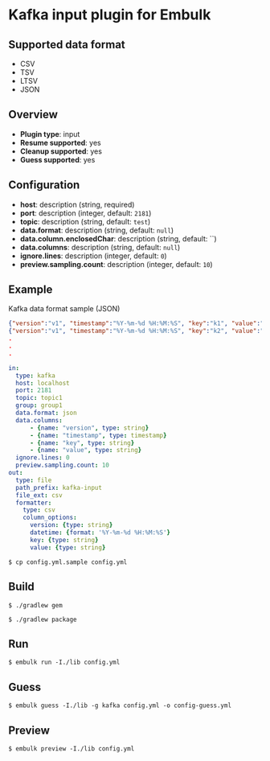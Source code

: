 # Kafka input plugin for Embulk

## Supported data format

- CSV
- TSV
- LTSV
- JSON

## Overview

* **Plugin type**: input
* **Resume supported**: yes
* **Cleanup supported**: yes
* **Guess supported**: yes

## Configuration

- **host**: description (string, required)
- **port**: description (integer, default: `2181`)
- **topic**: description (string, default: `test`)
- **data.format**: description (string, default: `null`)
- **data.column.enclosedChar**: description (string, default: ``)
- **data.columns**: description (string, default: `null`)
- **ignore.lines**: description (integer, default: `0`)
- **preview.sampling.count**: description (integer, default: `10`)

## Example

Kafka data format sample (JSON)

```json
{"version":"v1", "timestamp":"%Y-%m-%d %H:%M:%S", "key":"k1", "value":"v1"}
{"version":"v1", "timestamp":"%Y-%m-%d %H:%M:%S", "key":"k2", "value":"v2"}
.
.
.
```

```yaml
in:
  type: kafka
  host: localhost
  port: 2181
  topic: topic1
  group: group1
  data.format: json
  data.columns:
      - {name: "version", type: string}
      - {name: "timestamp", type: timestamp}
      - {name: "key", type: string}
      - {name: "value", type: string}
  ignore.lines: 0
  preview.sampling.count: 10
out:
  type: file
  path_prefix: kafka-input
  file_ext: csv
  formatter:
    type: csv
    column_options:
      version: {type: string}
      datetime: {format: '%Y-%m-%d %H:%M:%S'}
      key: {type: string}
      value: {type: string}
```

```
$ cp config.yml.sample config.yml
```


## Build

```
$ ./gradlew gem
```

```
$ ./gradlew package
```

## Run

```
$ embulk run -I./lib config.yml
```

## Guess

```
$ embulk guess -I./lib -g kafka config.yml -o config-guess.yml
```

## Preview

```
$ embulk preview -I./lib config.yml
```


